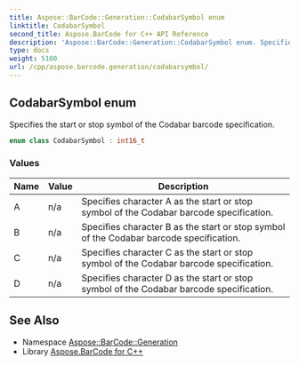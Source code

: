 ```yaml
---
title: Aspose::BarCode::Generation::CodabarSymbol enum
linktitle: CodabarSymbol
second_title: Aspose.BarCode for C++ API Reference
description: 'Aspose::BarCode::Generation::CodabarSymbol enum. Specifies the start or stop symbol of the Codabar barcode specification in C++.'
type: docs
weight: 5100
url: /cpp/aspose.barcode.generation/codabarsymbol/
---
```

## CodabarSymbol enum


Specifies the start or stop symbol of the Codabar barcode specification.

```cpp
enum class CodabarSymbol : int16_t
```

### Values

| Name | Value | Description |
| --- | --- | --- |
| A | n/a | Specifies character A as the start or stop symbol of the Codabar barcode specification. |
| B | n/a | Specifies character B as the start or stop symbol of the Codabar barcode specification. |
| C | n/a | Specifies character C as the start or stop symbol of the Codabar barcode specification. |
| D | n/a | Specifies character D as the start or stop symbol of the Codabar barcode specification. |

## See Also

* Namespace [Aspose::BarCode::Generation](../)
* Library [Aspose.BarCode for C++](../../)
